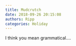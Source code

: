 ```yaml
---
title: Mudcrutch
date: 2018-09-26 20:15:08
authors: Ripp
categories: Holiday
---
```


 I think you mean grammatical....
